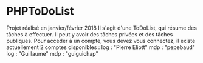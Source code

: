 # PHPToDoList

Projet réalisé en janvier/février 2018
Il s'agit d'une ToDoList, qui résume des tâches à effectuer. Il peut y avoir des tâches privées et des tâches publiques.
Pour accéder à un compte, vous devez vous connectez, il existe actuellement 2 comptes disponibles :
log : "Pierre Eliott" mdp : "pepebaud"
log : "Guillaume" mdp : "guiguichap"
